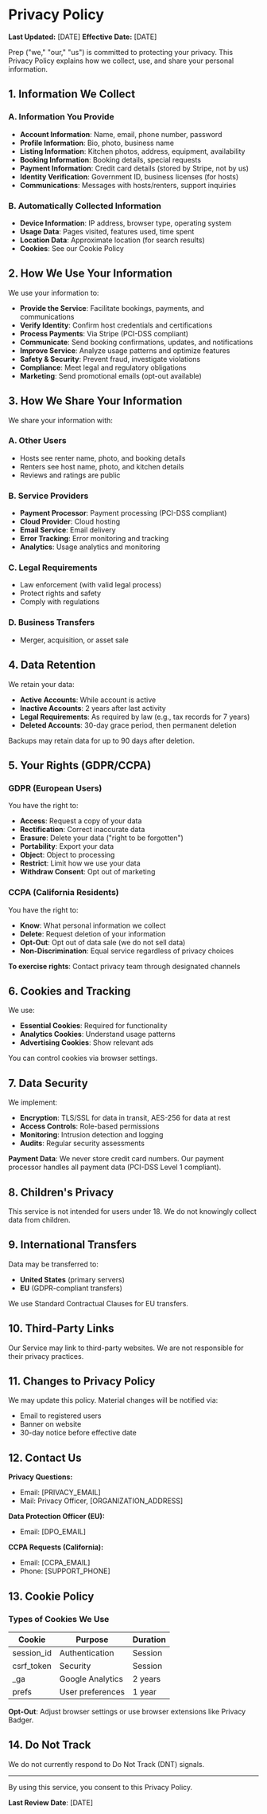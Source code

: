 # Privacy Policy

**Last Updated:** [DATE]
**Effective Date:** [DATE]

Prep ("we," "our," "us") is committed to protecting your privacy. This Privacy Policy explains how we collect, use, and share your personal information.

## 1. Information We Collect

### A. Information You Provide

- **Account Information**: Name, email, phone number, password
- **Profile Information**: Bio, photo, business name
- **Listing Information**: Kitchen photos, address, equipment, availability
- **Booking Information**: Booking details, special requests
- **Payment Information**: Credit card details (stored by Stripe, not by us)
- **Identity Verification**: Government ID, business licenses (for hosts)
- **Communications**: Messages with hosts/renters, support inquiries

### B. Automatically Collected Information

- **Device Information**: IP address, browser type, operating system
- **Usage Data**: Pages visited, features used, time spent
- **Location Data**: Approximate location (for search results)
- **Cookies**: See our Cookie Policy

## 2. How We Use Your Information

We use your information to:

- **Provide the Service**: Facilitate bookings, payments, and communications
- **Verify Identity**: Confirm host credentials and certifications
- **Process Payments**: Via Stripe (PCI-DSS compliant)
- **Communicate**: Send booking confirmations, updates, and notifications
- **Improve Service**: Analyze usage patterns and optimize features
- **Safety & Security**: Prevent fraud, investigate violations
- **Compliance**: Meet legal and regulatory obligations
- **Marketing**: Send promotional emails (opt-out available)

## 3. How We Share Your Information

We share your information with:

### A. Other Users

- Hosts see renter name, photo, and booking details
- Renters see host name, photo, and kitchen details
- Reviews and ratings are public

### B. Service Providers

- **Payment Processor**: Payment processing (PCI-DSS compliant)
- **Cloud Provider**: Cloud hosting
- **Email Service**: Email delivery
- **Error Tracking**: Error monitoring and tracking
- **Analytics**: Usage analytics and monitoring

### C. Legal Requirements

- Law enforcement (with valid legal process)
- Protect rights and safety
- Comply with regulations

### D. Business Transfers

- Merger, acquisition, or asset sale

## 4. Data Retention

We retain your data:

- **Active Accounts**: While account is active
- **Inactive Accounts**: 2 years after last activity
- **Legal Requirements**: As required by law (e.g., tax records for 7 years)
- **Deleted Accounts**: 30-day grace period, then permanent deletion

Backups may retain data for up to 90 days after deletion.

## 5. Your Rights (GDPR/CCPA)

### GDPR (European Users)

You have the right to:

- **Access**: Request a copy of your data
- **Rectification**: Correct inaccurate data
- **Erasure**: Delete your data ("right to be forgotten")
- **Portability**: Export your data
- **Object**: Object to processing
- **Restrict**: Limit how we use your data
- **Withdraw Consent**: Opt out of marketing

### CCPA (California Residents)

You have the right to:

- **Know**: What personal information we collect
- **Delete**: Request deletion of your information
- **Opt-Out**: Opt out of data sale (we do not sell data)
- **Non-Discrimination**: Equal service regardless of privacy choices

**To exercise rights**: Contact privacy team through designated channels

## 6. Cookies and Tracking

We use:

- **Essential Cookies**: Required for functionality
- **Analytics Cookies**: Understand usage patterns
- **Advertising Cookies**: Show relevant ads

You can control cookies via browser settings.

## 7. Data Security

We implement:

- **Encryption**: TLS/SSL for data in transit, AES-256 for data at rest
- **Access Controls**: Role-based permissions
- **Monitoring**: Intrusion detection and logging
- **Audits**: Regular security assessments

**Payment Data**: We never store credit card numbers. Our payment processor handles all payment data (PCI-DSS Level 1 compliant).

## 8. Children's Privacy

This service is not intended for users under 18. We do not knowingly collect data from children.

## 9. International Transfers

Data may be transferred to:

- **United States** (primary servers)
- **EU** (GDPR-compliant transfers)

We use Standard Contractual Clauses for EU transfers.

## 10. Third-Party Links

Our Service may link to third-party websites. We are not responsible for their privacy practices.

## 11. Changes to Privacy Policy

We may update this policy. Material changes will be notified via:

- Email to registered users
- Banner on website
- 30-day notice before effective date

## 12. Contact Us

**Privacy Questions:**
- Email: [PRIVACY_EMAIL]
- Mail: Privacy Officer, [ORGANIZATION_ADDRESS]

**Data Protection Officer (EU):**
- Email: [DPO_EMAIL]

**CCPA Requests (California):**
- Email: [CCPA_EMAIL]
- Phone: [SUPPORT_PHONE]

## 13. Cookie Policy

### Types of Cookies We Use

| Cookie | Purpose | Duration |
|--------|---------|----------|
| session_id | Authentication | Session |
| csrf_token | Security | Session |
| _ga | Google Analytics | 2 years |
| prefs | User preferences | 1 year |

**Opt-Out**: Adjust browser settings or use browser extensions like Privacy Badger.

## 14. Do Not Track

We do not currently respond to Do Not Track (DNT) signals.

---

By using this service, you consent to this Privacy Policy.

**Last Review Date**: [DATE]
